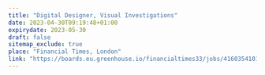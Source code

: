 ```yaml
---
title: "Digital Designer, Visual Investigations"
date: 2023-04-30T09:19:48+01:00
expirydate: 2023-05-30
draft: false
sitemap_exclude: true
place: "Financial Times, London"
link: "https://boards.eu.greenhouse.io/financialtimes33/jobs/4160354101"
---
```

